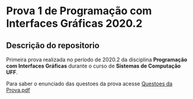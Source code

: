 # Prova 1 de Programação com Interfaces Gráficas 2020.2

<h2> Descrição do repositorio</h2>

<p>Primeira prova realizada no período de 2020.2 da disciplina <b>Programação com Interfaces Gráficas</b> durante o curso de <b>Sistemas de Computação UFF</b>.

Para saber o enunciado das questoes da prova acesse [Questoes da Prova.pdf](https://github.com/camlopes/sistemas-de-computacao-pig-prova1/blob/main/Questoes%20da%20Prova.pdf)

</p>



